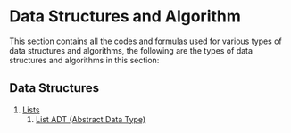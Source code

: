 # Data Structures and Algorithm
This section contains all the codes and formulas used for various types of data structures and algorithms, the following are the types of data structures and algorithms in this section: 
## Data Structures
1. [Lists](https://github.com/mA4rK0/data-structures-and-algorithm/tree/main/lists)
   1. [List ADT (Abstract Data Type)](https://github.com/mA4rK0/data-structures-and-algorithm/tree/main/lists/list_adt)
